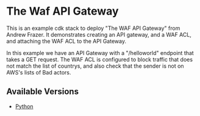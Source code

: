 # The Waf API Gateway



This is an example cdk stack to deploy "The WAF API Gateway" from Andrew Frazer. It demonstrates creating an API gateway, and a WAF ACL, and attaching the WAF ACL to the API Gateway.  

In this example we have an API Gateway with a "/helloworld" endpoint that takes a GET request.  The WAF ACL is configured to block traffic that does not match the list of countrys, and also check that the sender is not on AWS's lists of Bad actors. 



## Available Versions

 * [Python](python/)

